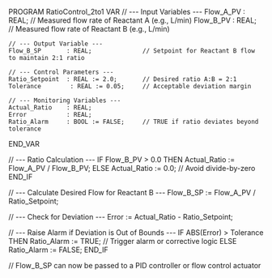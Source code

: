 PROGRAM RatioControl_2to1
VAR
    // --- Input Variables ---
    Flow_A_PV       : REAL;              // Measured flow rate of Reactant A (e.g., L/min)
    Flow_B_PV       : REAL;              // Measured flow rate of Reactant B (e.g., L/min)

    // --- Output Variable ---
    Flow_B_SP       : REAL;              // Setpoint for Reactant B flow to maintain 2:1 ratio

    // --- Control Parameters ---
    Ratio_Setpoint  : REAL := 2.0;       // Desired ratio A:B = 2:1
    Tolerance        : REAL := 0.05;     // Acceptable deviation margin

    // --- Monitoring Variables ---
    Actual_Ratio    : REAL;
    Error           : REAL;
    Ratio_Alarm     : BOOL := FALSE;     // TRUE if ratio deviates beyond tolerance
END_VAR

// --- Ratio Calculation ---
IF Flow_B_PV > 0.0 THEN
    Actual_Ratio := Flow_A_PV / Flow_B_PV;
ELSE
    Actual_Ratio := 0.0;  // Avoid divide-by-zero
END_IF

// --- Calculate Desired Flow for Reactant B ---
Flow_B_SP := Flow_A_PV / Ratio_Setpoint;

// --- Check for Deviation ---
Error := Actual_Ratio - Ratio_Setpoint;

// --- Raise Alarm if Deviation is Out of Bounds ---
IF ABS(Error) > Tolerance THEN
    Ratio_Alarm := TRUE;   // Trigger alarm or corrective logic
ELSE
    Ratio_Alarm := FALSE;
END_IF

// Flow_B_SP can now be passed to a PID controller or flow control actuator
